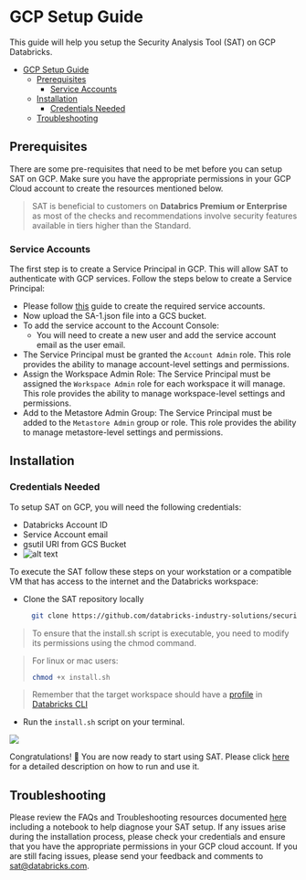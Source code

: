 # GCP Setup Guide

This guide will help you setup the Security Analysis Tool (SAT) on GCP Databricks.

- [GCP Setup Guide](#gcp-setup-guide)
  - [Prerequisites](#prerequisites)
    - [Service Accounts](#service-accounts)
  - [Installation](#installation)
    - [Credentials Needed](#credentials-needed)
  - [Troubleshooting](#troubleshooting)

## Prerequisites

There are some pre-requisites that need to be met before you can setup SAT on GCP. Make sure you have the appropriate permissions in your GCP Cloud account to create the resources mentioned below.

> SAT is beneficial to customers on **Databrics Premium or Enterprise** as most of the checks and recommendations involve security features available in tiers higher than the Standard.

### Service Accounts

The first step is to create a Service Principal in GCP. This will allow SAT to authenticate with GCP services. Follow the steps below to create a Service Principal:

- Please follow [this](https://docs.gcp.databricks.com/en/dev-tools/authentication-google-id.html) guide to create the required service accounts.
- Now upload the SA-1.json file into a GCS bucket.
- To add the service account to the Account Console:
  - You will need to create a new user and add the service account email as the user email.
- The Service Principal must be granted the `Account Admin` role. This role provides the ability to manage account-level settings and permissions.
- Assign the Workspace Admin Role: The Service Principal must be assigned the `Workspace Admin` role for each workspace it will manage. This role provides the ability to manage workspace-level settings and permissions.
- Add to the Metastore Admin Group: The Service Principal must be added to the `Metastore Admin` group or role. This role provides the ability to manage metastore-level settings and permissions.

## Installation

### Credentials Needed

To setup SAT on GCP, you will need the following credentials:

- Databricks Account ID
- Service Account email
- gsutil URI from GCS Bucket
- ![alt text](../images/gs_path_to_json.png)

To execute the SAT follow these steps on your workstation or a compatible VM that has access to the internet and the Databricks workspace:

- Clone the SAT repository locally
  
  ```sh
    git clone https://github.com/databricks-industry-solutions/security-analysis-tool.git
   ```

> To ensure that the install.sh script is executable, you need to modify its permissions using the chmod command.

> For linux or mac users:
> ```sh
> chmod +x install.sh
>```

> Remember that the target workspace should have a [profile](https://docs.gcp.databricks.com/en/dev-tools/cli/profiles.html) in [Databricks CLI](https://docs.gcp.databricks.com/en/dev-tools/cli/tutorial.html)

- Run the `install.sh` script on your terminal.

![](../gif/terminal-gcp.gif)

Congratulations! 🎉 You are now ready to start using SAT. Please click [here](../setup.md#usage) for a detailed description on how to run and use it.


## Troubleshooting
Please review the FAQs and Troubleshooting resources documented [here](./faqs_and_troubleshooting.md) including a notebook to help diagnose your SAT setup.
If any issues arise during the installation process, please check your credentials and ensure that you have the appropriate permissions in your GCP cloud account. If you are still facing issues, please send your feedback and comments to <sat@databricks.com>.
